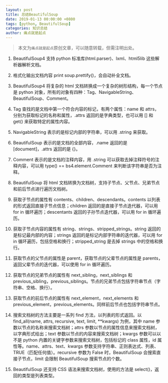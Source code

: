 ```yaml
---
layout: post
title: 总结BeautifulSoup
date: 2019-01-13 00:00:00 +0800
tags: [python, BeautifulSoup]
categories: 知识总结
author: 痛点就是起点
---
```


> 本文为`痛点就是起点`原创文章，可以随意转载，但需注明出处。

1. BeautifulSoup4 支持 python 标准库(html.parser)、lxml、html5lib 这些解析器解析文档。

2. 格式化输出文档内容 print soup.prettify()，会自动补全文档。

3. BeautifulSoup4 将复杂的 html 文档转换成一个复杂的树形结构，每一个节点是 python 对象，所有的对象有四种：Tag、NavigableString、BeautifulSoup、Comment。

4. Tag 查找的是文档中第一个符合内容的标记，有两个属性：name 和 attrs，分别为获取标记的名称和属性，.attrs 返回的是字典类型，也可以用 [] 和 get() 来获取特定的属性内容。

5. NavigableString 表示的是标记内部的字符串，可以用 .string 来获取。

6. BeautifulSoup 表示的是文档的全部内容，.name 返回的是 [document]，.attrs 返回的是 {}。

7. Comment 表示的是文档的注释内容，用 .string 可以获取去掉注释符号的注释内容，可以用 type() == bs4.element.Comment 来判断该字符串是否为注释。

8. BeautifulSoup 将 html 文档转换为文档树，支持子节点、父节点、兄弟节点和前后节点进行遍历文档树。

9. 获取子节点的属性有 contents、children、descendants。contents 以列表的形式返回直接子节点信息；children 返回的是直接子节点迭代器，可以用 for in 循环遍历；descentants 返回的子孙节点迭代器，可以用 for in 循环遍历。

10. 获取子节点内容的属性有 string、strings、stripped_strings。string 返回的是标记最内部的内容；strings 返回的是标记内部字符串的迭代器，可以用 for in 循环遍历，包括空格和换行；stripped_string 是去掉 strings 中的空格和换行。

11. 获取节点的父节点的属性是 parent，获取节点的父辈节点的属性是 parents，返回父辈节点的迭代器，可以使用 for in 循环遍历。 

12. 获取节点的兄弟节点的属性有 next_sibling，next_siblings 和 previous_sibling，previous_siblings。节点的兄弟节点包括字符串节点（字符串、空格、换行）。

13. 获取节点的前后节点的属性有 next_element，next_elements 和 previous_element，previous_elements。同样前后节点也包括字符串节点。

14. 搜索文档树的方法主要是一系列 find 方法，以列表的形式返回。以 find_all(name, attrs, recursive, text, limit, **kwargs) 为例，其中 name 参数以节点的名称来搜索文档树；attrs 参数以节点的属性信息来搜索文档树，以字典形式给出；text 参数以节点的内容来搜索文档树；kwargs 参数可以以不是 python 内置的关键字参数来搜索文档树，包括标记的 class 属性，id 属性等。name、attrs、text、kwargs 参数支持字符串、正则表达式、列表、TRUE（匹配任何值）。recursive 参数为 False 时，BeautifulSoup 会搜索直接子节点，limit 会限制 BeautifulSoup 搜索节点的个数。

15. BeautifulSoup 还支持 CSS 语法来搜索文档树，使用的方法是 select()，返回的类型是列表类型。